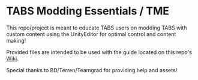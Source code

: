 # TABS Modding Essentials / TME

This repo/project is meant to educate TABS users on modding TABS with custom content using the UnityEditor for optimal control and content making!

Provided files are intended to be used with the guide located on this repo's [Wiki](https://github.com/Arargd/TME/wiki).

Special thanks to BD/Terren/Teamgrad for providing help and assets!

